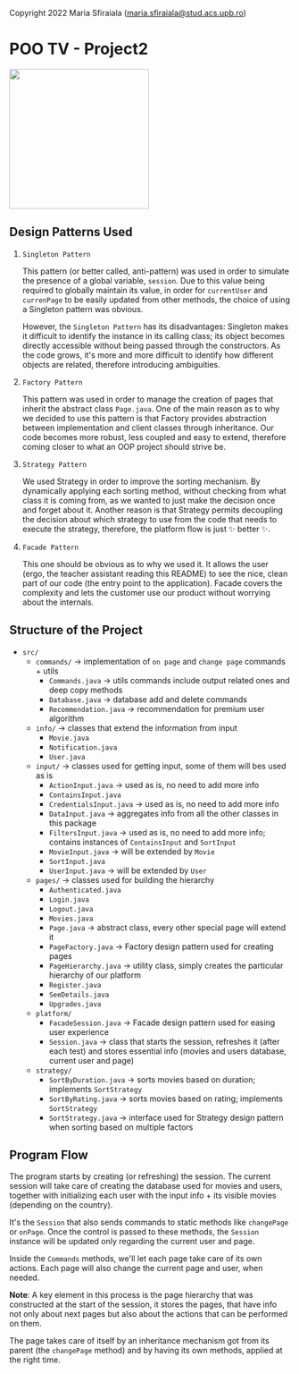 Copyright 2022 Maria Sfiraiala (maria.sfiraiala@stud.acs.upb.ro)

# POO TV - Project2

<div align="left"><img src="https://i.imgur.com/S1ROjQr.gif" width="250px"></div>

## Design Patterns Used

1. `Singleton Pattern`

   This pattern (or better called, anti-pattern) was used in order to simulate the presence of a global variable, `session`. Due to this value being required to globally maintain its value, in order for `currentUser` and  `currenPage` to be easily updated from other methods, the choice of using a Singleton pattern was obvious.

   However, the `Singleton Pattern` has its disadvantages: Singleton makes it difficult to identify the instance in its calling class; its object becomes directly accessible without being passed through the constructors.
   As the code grows, it's more and more difficult to identify how different objects are related, therefore introducing ambiguities.

1. `Factory Pattern`

   This pattern was used in order to manage the creation of pages that inherit the abstract class `Page.java`.
   One of the main reason as to why we decided to use this pattern is that Factory provides abstraction between implementation and client classes through inheritance.
   Our code becomes more robust, less coupled and easy to extend, therefore coming closer to what an OOP project should strive be.

1. `Strategy Pattern`

   We used Strategy in order to improve the sorting mechanism.
   By dynamically applying each sorting method, without checking from what class it is coming from, as we wanted to just make the decision once and forget about it.
   Another reason is that Strategy permits decoupling the decision about which strategy to use from the code that needs to execute the strategy, therefore, the platform flow is just :sparkles: better :sparkles:.

1. `Facade Pattern`

   This one should be obvious as to why we used it.
   It allows the user (ergo, the teacher assistant reading this README) to see the nice, clean part of our code (the entry point to the application).
   Facade covers the complexity and lets the customer use our product without worrying about the internals.

## Structure of the Project

* `src/`
    * `commands/` &rarr; implementation of `on page` and `change page` commands + utils
      * `Commands.java` &rarr; utils commands include output related ones and deep copy methods
      * `Database.java` &rarr; database add and delete commands
      * `Recommendation.java` &rarr; recommendation for premium user algorithm
    * `info/` &rarr; classes that extend the information from input
      * `Movie.java`
      * `Notification.java`
      * `User.java`
    * `input/` &rarr; classes used for getting input, some of them will bes used as is
      * `ActionInput.java` &rarr; used as is, no need to add more info
      * `ContainsInput.java`
      * `CredentialsInput.java` &rarr; used as is, no need to add more info
      * `DataInput.java` &rarr; aggregates info from all the other classes in this package
      * `FiltersInput.java` &rarr; used as is, no need to add more info; contains instances of `ContainsInput` and `SortInput`
      * `MovieInput.java` &rarr; will be extended by `Movie`
      * `SortInput.java`
      * `UserInput.java` &rarr; will be extended by `User`
    * `pages/` &rarr; classes used for building the hierarchy
      * `Authenticated.java`
      * `Login.java`
      * `Logout.java`
      * `Movies.java`
      * `Page.java` &rarr; abstract class, every other special page will extend it
      * `PageFactory.java` &rarr; Factory design pattern used for creating pages
      * `PageHierarchy.java` &rarr; utility class, simply creates the particular hierarchy of our platform
      * `Register.java`
      * `SeeDetails.java`
      * `Upgrades.java`
    * `platform/`
      * `FacadeSession.java` &rarr; Facade design pattern used for easing user experience
      * `Session.java` &rarr; class that starts the session, refreshes it (after each test) and stores essential info (movies and users database, current user and page)
    * `strategy/`
      * `SortByDuration.java` &rarr; sorts movies based on duration; implements `SortStrategy`
      * `SortByRating.java` &rarr; sorts movies based on rating; implements `SortStrategy`
      * `SortStrategy.java` &rarr; interface used for Strategy design pattern when sorting based on multiple factors

## Program Flow

The program starts by creating (or refreshing) the session.
The current session will take care of creating the database used for movies and users, together with initializing each user with the input info + its visible movies (depending on the country).

It's the `Session` that also sends commands to static methods like `changePage` or `onPage`.
Once the control is passed to these methods, the `Session` instance will be updated only regarding the current user and page.

Inside the `Commands` methods, we'll let each page take care of its own actions.
Each page will also change the current page and user, when needed.

**Note**: A key element in this process is the page hierarchy that was constructed at the start of the session, it stores the pages, that have info not only about next pages but also about the actions that can be performed on them.

The page takes care of itself by an inheritance mechanism got from its parent (the `changePage` method) and by having its own methods, applied at the right time.